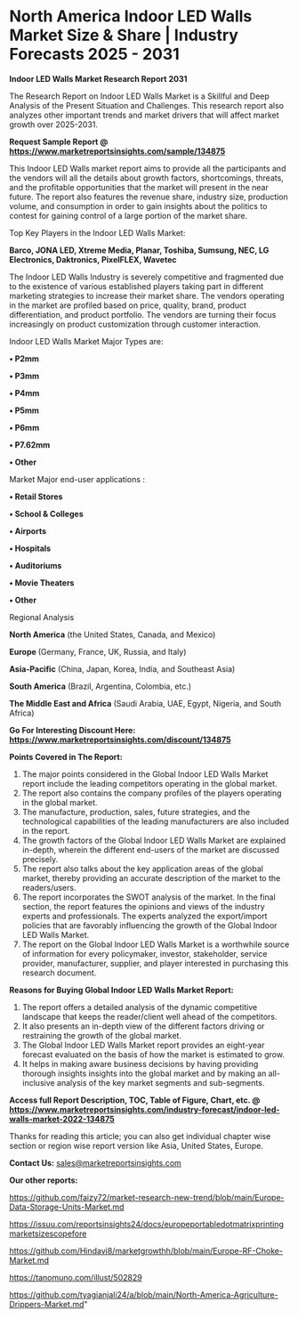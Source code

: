  # North America Indoor LED Walls Market Size & Share | Industry Forecasts 2025 - 2031

<strong>Indoor LED Walls Market Research Report 2031</strong>

The Research Report on Indoor LED Walls Market is a Skillful and Deep Analysis of the Present Situation and Challenges. This research report also analyzes other important trends and market drivers that will affect market growth over 2025-2031.

<strong>Request Sample Report @ <a href=https://www.marketreportsinsights.com/sample/134875>https://www.marketreportsinsights.com/sample/134875</a></strong>

This Indoor LED Walls market report aims to provide all the participants and the vendors will all the details about growth factors, shortcomings, threats, and the profitable opportunities that the market will present in the near future. The report also features the revenue share, industry size, production volume, and consumption in order to gain insights about the politics to contest for gaining control of a large portion of the market share.

Top Key Players in the Indoor LED Walls Market:

<strong>Barco, JONA LED, Xtreme Media, Planar, Toshiba, Sumsung, NEC, LG Electronics, Daktronics, PixelFLEX, Wavetec</strong>

The Indoor LED Walls Industry is severely competitive and fragmented due to the existence of various established players taking part in different marketing strategies to increase their market share. The vendors operating in the market are profiled based on price, quality, brand, product differentiation, and product portfolio. The vendors are turning their focus increasingly on product customization through customer interaction.

Indoor LED Walls Market Major Types are:

<strong>• P2mm

• P3mm

• P4mm

• P5mm

• P6mm

• P7.62mm

• Other</strong>

Market Major end-user applications :

<strong>• Retail Stores

• School & Colleges

• Airports

• Hospitals

• Auditoriums

• Movie Theaters

• Other</strong>

Regional Analysis

</u><strong><b>North America</b></strong> (the United States, Canada, and Mexico)

<strong><b>Europe </b></strong>(Germany, France, UK, Russia, and Italy)

<strong><b>Asia-Pacific</b></strong> (China, Japan, Korea, India, and Southeast Asia)

<strong><b>South America</b></strong> (Brazil, Argentina, Colombia, etc.)

<strong><b>The Middle East and Africa</b></strong> (Saudi Arabia, UAE, Egypt, Nigeria, and South Africa)

<strong>Go For Interesting Discount Here: <a href=https://www.marketreportsinsights.com/discount/134875>https://www.marketreportsinsights.com/discount/134875</a></strong>

<strong>Points Covered in The Report:</strong>
<ol>
  <li>The major points considered in the Global Indoor LED Walls Market report include the leading competitors operating in the global market.</li>
  <li>The report also contains the company profiles of the players operating in the global market.</li>
  <li>The manufacture, production, sales, future strategies, and the technological capabilities of the leading manufacturers are also included in the report.</li>
  <li>The growth factors of the Global Indoor LED Walls Market are explained in-depth, wherein the different end-users of the market are discussed precisely.</li>
  <li>The report also talks about the key application areas of the global market, thereby providing an accurate description of the market to the readers/users.</li>
  <li>The report incorporates the SWOT analysis of the market. In the final section, the report features the opinions and views of the industry experts and professionals. The experts analyzed the export/import policies that are favorably influencing the growth of the Global Indoor LED Walls Market.</li>
  <li>The report on the Global Indoor LED Walls Market is a worthwhile source of information for every policymaker, investor, stakeholder, service provider, manufacturer, supplier, and player interested in purchasing this research document.</li>
</ol>
<strong>Reasons for Buying Global Indoor LED Walls Market Report:</strong>

<ol>
  <li>The report offers a detailed analysis of the dynamic competitive landscape that keeps the reader/client well ahead of the competitors.</li>
  <li>It also presents an in-depth view of the different factors driving or restraining the growth of the global market.</li>
  <li>The Global Indoor LED Walls Market report provides an eight-year forecast evaluated on the basis of how the market is estimated to grow.</li>
  <li>It helps in making aware business decisions by having providing thorough insights insights into the global market and by making an all-inclusive analysis of the key market segments and sub-segments.</li>
</ol>
<strong>Access full Report Description, TOC, Table of Figure, Chart, etc. @ <a href=https://www.marketreportsinsights.com/industry-forecast/indoor-led-walls-market-2022-134875>https://www.marketreportsinsights.com/industry-forecast/indoor-led-walls-market-2022-134875</a></strong>


Thanks for reading this article; you can also get individual chapter wise section or region wise report version like Asia, United States, Europe.

<strong>Contact Us:</strong>
sales@marketreportsinsights.com

<strong>Our other reports:</strong>

<a href=https://github.com/faizy72/market-research-new-trend/blob/main/Europe-Data-Storage-Units-Market.md>https://github.com/faizy72/market-research-new-trend/blob/main/Europe-Data-Storage-Units-Market.md</a>

<a href=https://issuu.com/reportsinsights24/docs/europeportabledotmatrixprintingmarketsizescopefore>https://issuu.com/reportsinsights24/docs/europeportabledotmatrixprintingmarketsizescopefore</a>

<a href=https://github.com/Hindavi8/marketgrowthh/blob/main/Europe-RF-Choke-Market.md>https://github.com/Hindavi8/marketgrowthh/blob/main/Europe-RF-Choke-Market.md</a>

<a href=https://tanomuno.com/illust/502829>https://tanomuno.com/illust/502829</a>

<a href=https://github.com/tyagianjali24/a/blob/main/North-America-Agriculture-Drippers-Market.md>https://github.com/tyagianjali24/a/blob/main/North-America-Agriculture-Drippers-Market.md</a>"
